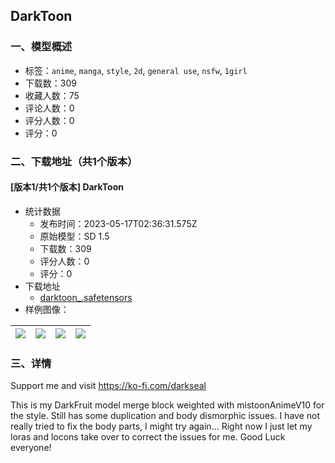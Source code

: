## DarkToon
### 一、模型概述

- 标签：`anime`, `manga`, `style`, `2d`, `general use`, `nsfw`, `1girl`
- 下载数：309
- 收藏人数：75
- 评论人数：0
- 评分人数：0
- 评分：0

### 二、下载地址（共1个版本）

#### [版本1/共1个版本] DarkToon

- 统计数据
  - 发布时间：2023-05-17T02:36:31.575Z
  - 原始模型：SD 1.5
  - 下载数：309
  - 评分人数：0
  - 评分：0
- 下载地址
  - [darktoon_.safetensors](https://civitai.com/api/download/models/72766)
- 样例图像：

| <img src="https://image.civitai.com/xG1nkqKTMzGDvpLrqFT7WA/bcdfe2cc-bae8-4ba7-a2db-ce9c1ed1bceb/width=450/813112.jpeg" /> | <img src="https://image.civitai.com/xG1nkqKTMzGDvpLrqFT7WA/c7e1b949-4cf8-4d99-af28-aeb2163d36f0/width=450/813133.jpeg" /> | <img src="https://image.civitai.com/xG1nkqKTMzGDvpLrqFT7WA/fb8738e6-c7a5-4a98-8246-511475abc34b/width=450/813134.jpeg" /> | <img src="https://image.civitai.com/xG1nkqKTMzGDvpLrqFT7WA/35ebe0cc-ab6f-430b-b020-837fa3c54e38/width=450/813113.jpeg" /> |
| ---- | ---- | ---- | ---- |


### 三、详情
<p>Support me and visit <a target="_blank" rel="ugc" href="https://ko-fi.com/darkseal">https://ko-fi.com/darkseal</a></p><p>This is my DarkFruit model merge block weighted with mistoonAnimeV10 for the style. Still has some duplication and body dismorphic issues. I have not really tried to fix the body parts, I might try again... Right now I just let my loras and locons take over to correct the issues for me. Good Luck everyone!</p>